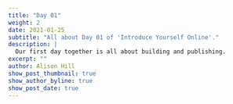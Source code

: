 ```yaml
---
title: "Day 01"
weight: 2
date: 2021-01-25
subtitle: "All about Day 01 of 'Introduce Yourself Online'."
description: |
  Our first day together is all about building and publishing.
excerpt: ""
author: Alison Hill
show_post_thumbnail: true
show_author_byline: true
show_post_date: true
---
```


